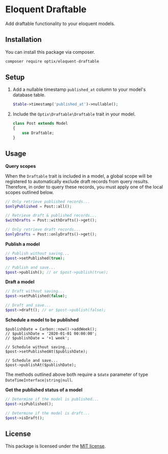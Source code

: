 # Eloquent Draftable

Add draftable functionality to your eloquent models.

## Installation

You can install this package via composer.

```bash
composer require optix/eloquent-draftable
```

## Setup

1. Add a nullable timestamp `published_at` column to your model's database table.

    ```php
    $table->timestamp('published_at')->nullable();
    ```

2. Include the `Optix\Draftable\Draftable` trait in your model.

    ```php
    class Post extends Model
    {
        use Draftable;
    }
    ```

## Usage

**Query scopes**

When the `Draftable` trait is included in a model, a global scope will be registered
to automatically exclude draft records from query results. Therefore, in order to
query these records, you must apply one of the local scopes outlined below.

```php
// Only retrieve published records...
$onlyPublished = Post::all();

// Retrieve draft & published records...
$withDrafts = Post::withDrafts()->get();

// Only retrieve draft records...
$onlyDrafts = Post::onlyDrafts()->get();
```

**Publish a model**



```php
// Publish without saving...
$post->setPublished(true);

// Publish and save...
$post->publish(); // or $post->publish(true);
```

**Draft a model**

```php
// Draft without saving...
$post->setPublished(false);

// Draft and save...
$post->draft(); // or $post->publish(false);
```

**Schedule a model to be published**

```
$publishDate = Carbon::now()->addWeek();
// $publishDate = '2020-01-01 00:00:00';
// $publishDate = '+1 week';

// Schedule without saving...
$post->setPublishedAt($publishDate);

// Schedule and save...
$post->publishAt($publishDate);
```

The methods outlined above both require a `$date` parameter of type `DateTimeInterface|string|null`.

**Get the published status of a model**

```php
// Determine if the model is published...
$post->isPublished();

// Determine if the model is draft...
$post->isDraft();
```

## License

This package is licensed under the [MIT license](LICENSE.md).
